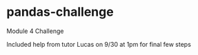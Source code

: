 # pandas-challenge
Module 4 Challenge

Included help from tutor Lucas on 9/30 at 1pm for final few steps
